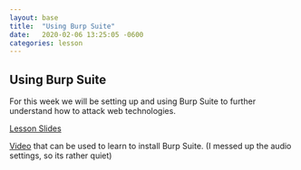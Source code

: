 ```yaml
---
layout: base
title:  "Using Burp Suite"
date:   2020-02-06 13:25:05 -0600
categories: lesson
---
```


## Using Burp Suite

For this week we will be setting up and using Burp Suite to further understand how to attack web technologies.

[Lesson Slides](https://docs.google.com/presentation/d/1wpyrZvxP28HAcZDgmMkUW_iTNqMvn7o8Td8jhMfD-VA/edit?usp=sharing)

[Video](https://youtu.be/KWHp46d1exQ) that can be used to learn to install Burp Suite. (I messed up the audio settings, so its rather quiet)


